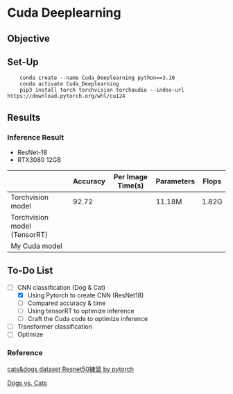 # Cuda Deeplearning
## Objective

## Set-Up
```
    conda create --name Cuda_Deeplearning python==3.10
    conda activate Cuda_Deeplearning
    pip3 install torch torchvision torchaudio --index-url https://download.pytorch.org/whl/cu124
```
## Results
### Inference Result
* ResNet-18
* RTX3080 12GB
  
|                               | Accuracy  | Per Image Time(s)         | Parameters | Flops  |
|  ----                         | ----      | ----                      | ----       | ----   |
|  Torchvision model            | 92.72     |                           | 11.18M     | 1.82G  |
|  Torchvision model (TensorRT) |           |                           |            |        |
|  My Cuda model                |           |                           |            |        |


## To-Do List

- [ ] CNN classification (Dog & Cat)
  - [x] Using Pytorch to create CNN (ResNet18)
  - [ ] Compared accuracy & time
  - [ ] Using tensorRT to optimize inference
  - [ ] Craft the Cuda code to optimize inference
- [ ] Transformer classification
- [ ] Optimize 

### Reference
[cats&dogs dataset Resnet50練習 by pytorch](https://ithelp.ithome.com.tw/articles/10288232?sc=rss.iron)

[Dogs vs. Cats](https://www.kaggle.com/competitions/dogs-vs-cats/data)
